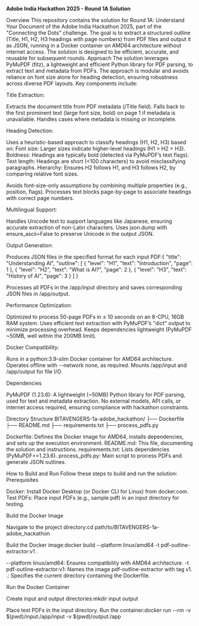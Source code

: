 **Adobe India Hackathon 2025 - Round 1A Solution**

Overview
This repository contains the solution for Round 1A: Understand Your Document of the Adobe India Hackathon 2025, part of the "Connecting the Dots" challenge. The goal is to extract a structured outline (Title, H1, H2, H3 headings with page numbers) from PDF files and output it as JSON, running in a Docker container on AMD64 architecture without internet access. The solution is designed to be efficient, accurate, and reusable for subsequent rounds.
Approach
The solution leverages PyMuPDF (fitz), a lightweight and efficient Python library for PDF parsing, to extract text and metadata from PDFs. The approach is modular and avoids reliance on font size alone for heading detection, ensuring robustness across diverse PDF layouts. Key components include:

Title Extraction:

Extracts the document title from PDF metadata (/Title field).
Falls back to the first prominent text (large font size, bold) on page 1 if metadata is unavailable.
Handles cases where metadata is missing or incomplete.


Heading Detection:

Uses a heuristic-based approach to classify headings (H1, H2, H3) based on:
Font size: Larger sizes indicate higher-level headings (H1 > H2 > H3).
Boldness: Headings are typically bold (detected via PyMuPDF’s text flags).
Text length: Headings are short (<100 characters) to avoid misclassifying paragraphs.
Hierarchy: Ensures H2 follows H1, and H3 follows H2, by comparing relative font sizes.


Avoids font-size-only assumptions by combining multiple properties (e.g., position, flags).
Processes text blocks page-by-page to associate headings with correct page numbers.


Multilingual Support:

Handles Unicode text to support languages like Japanese, ensuring accurate extraction of non-Latin characters.
Uses json.dump with ensure_ascii=False to preserve Unicode in the output JSON.


Output Generation:

Produces JSON files in the specified format for each input PDF:{
  "title": "Understanding AI",
  "outline": 
  [
    { "level": "H1", "text": "Introduction", "page": 1 },
    { "level": "H2", "text": "What is AI?", "page": 2 },
    { "level": "H3", "text": "History of AI", "page": 3 }
  ]
}


Processes all PDFs in the /app/input directory and saves corresponding JSON files in /app/output.


Performance Optimization:

Optimized to process 50-page PDFs in ≤ 10 seconds on an 8-CPU, 16GB RAM system.
Uses efficient text extraction with PyMuPDF’s "dict" output to minimize processing overhead.
Keeps dependencies lightweight (PyMuPDF ~50MB, well within the 200MB limit).


Docker Compatibility:

Runs in a python:3.9-slim Docker container for AMD64 architecture.
Operates offline with --network none, as required.
Mounts /app/input and /app/output for file I/O.



Dependencies

PyMuPDF (1.23.6): A lightweight (~50MB) Python library for PDF parsing, used for text and metadata extraction.
No external models, API calls, or internet access required, ensuring compliance with hackathon constraints.

Directory Structure
BITAVENGERS-1a-adobe_hackathon/
├── Dockerfile
├── README.md
├── requirements.txt
├── process_pdfs.py


Dockerfile: Defines the Docker image for AMD64, installs dependencies, and sets up the execution environment.
README.md: This file, documenting the solution and instructions.
requirements.txt: Lists dependencies (PyMuPDF==1.23.6).
process_pdfs.py: Main script to process PDFs and generate JSON outlines.

How to Build and Run
Follow these steps to build and run the solution:
Prerequisites

Docker: Install Docker Desktop (or Docker CLI for Linux) from docker.com.
Test PDFs: Place input PDFs (e.g., sample.pdf) in an input directory for testing.

Build the Docker Image

Navigate to the project directory:cd path/to/BITAVENGERS-1a-adobe_hackathon


Build the Docker image:docker build --platform linux/amd64 -t pdf-outline-extractor:v1 .


--platform linux/amd64: Ensures compatibility with AMD64 architecture.
-t pdf-outline-extractor:v1: Names the image pdf-outline-extractor with tag v1.
.: Specifies the current directory containing the Dockerfile.



Run the Docker Container

Create input and output directories:mkdir input output


Place test PDFs in the input directory.
Run the container:docker run --rm -v $(pwd)/input:/app/input -v $(pwd)/output:/app


